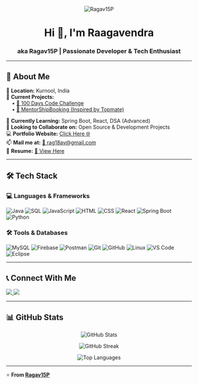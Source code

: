 <p align="center"> 
  <img src="https://komarev.com/ghpvc/?username=Ragav15P&label=Profile%20views&color=0e75b6&style=flat" alt="Ragav15P" />
</p>

<h1 align="center">Hi 👋, I'm Raagavendra</h1>
<h3 align="center">aka Ragav15P | Passionate Developer & Tech Enthusiast</h3>

---

## 🚀 About Me  
📍 **Location:** Kurnool, India  
🔭 **Current Projects:**  
&nbsp;&nbsp;&nbsp;&nbsp;• [🔗 100 Days Code Challenge](https://github.com/Ragav15P/100-Days-Of-Code)  
&nbsp;&nbsp;&nbsp;&nbsp;• [🔗 MentorShipBooking (Inspired by Topmate)](https://github.com/Ragav15P/MentorShipBooking)  

🌱 **Currently Learning:** Spring Boot, React, DSA (Advanced)  
👯 **Looking to Collaborate on:** Open Source & Development Projects  
💻 **Portfolio Website:** [Click Here 🌐](https://updated-personal-portfolio-full-mef1tykyi.vercel.app/)  
📫 **Mail me at:** [📩 rag18av@gmail.com](mailto:rag18av@gmail.com)  
📄 **Resume:** [📜 View Here](https://drive.google.com/file/d/11DO29xCBmz1kDbuYokCGBYv_hYQ8qTKW/view?usp=drivesdk)  

---

## 🛠️ Tech Stack  
### 💻 **Languages & Frameworks**  
![Java](https://img.shields.io/badge/Java-ED8B00?style=for-the-badge&logo=java&logoColor=white)
![SQL](https://img.shields.io/badge/SQL-4479A1?style=for-the-badge&logo=mysql&logoColor=white)
![JavaScript](https://img.shields.io/badge/JavaScript-F7DF1E?style=for-the-badge&logo=javascript&logoColor=black)
![HTML](https://img.shields.io/badge/HTML5-E34F26?style=for-the-badge&logo=html5&logoColor=white)
![CSS](https://img.shields.io/badge/CSS3-1572B6?style=for-the-badge&logo=css3&logoColor=white)
![React](https://img.shields.io/badge/React-61DAFB?style=for-the-badge&logo=react&logoColor=black)
![Spring Boot](https://img.shields.io/badge/Spring%20Boot-6DB33F?style=for-the-badge&logo=spring-boot&logoColor=white)
![Python](https://img.shields.io/badge/Python-3776AB?style=for-the-badge&logo=python&logoColor=white)

### 🛠 **Tools & Databases**  
![MySQL](https://img.shields.io/badge/MySQL-005C84?style=for-the-badge&logo=mysql&logoColor=white)
![Firebase](https://img.shields.io/badge/Firebase-FFCA28?style=for-the-badge&logo=firebase&logoColor=black)
![Postman](https://img.shields.io/badge/Postman-FF6C37?style=for-the-badge&logo=postman&logoColor=white)
![Git](https://img.shields.io/badge/Git-F05032?style=for-the-badge&logo=git&logoColor=white)
![GitHub](https://img.shields.io/badge/GitHub-181717?style=for-the-badge&logo=github&logoColor=white)
![Linux](https://img.shields.io/badge/Linux-FCC624?style=for-the-badge&logo=linux&logoColor=black)
![VS Code](https://img.shields.io/badge/VS%20Code-007ACC?style=for-the-badge&logo=visual-studio-code&logoColor=white)
![Eclipse](https://img.shields.io/badge/Eclipse-2C2255?style=for-the-badge&logo=eclipse&logoColor=white)

---

## 📞 Connect With Me  
<p align="left">
  <a href="https://github.com/Ragav15P" target="_blank">
    <img src="https://img.shields.io/badge/GitHub-100000?style=for-the-badge&logo=github&logoColor=white">
  </a>
  <a href="https://www.instagram.com/hello_ragav7/" target="_blank">
    <img src="https://img.shields.io/badge/Instagram-E4405F?style=for-the-badge&logo=instagram&logoColor=white">
  </a>
</p>

---

## 📊 GitHub Stats  
<p align="center">
  <img src="https://github-readme-stats.vercel.app/api?username=Ragav15P&show_icons=true&theme=radical" alt="GitHub Stats" />
</p>
<p align="center">
  <img src="https://github-readme-streak-stats.herokuapp.com/?user=Ragav15P&theme=radical" alt="GitHub Streak" />
</p>
<p align="center">
  <img src="https://github-readme-stats.vercel.app/api/top-langs/?username=Ragav15P&layout=compact&theme=radical" alt="Top Languages" />
</p>

---

⭐ **From [Ragav15P](https://github.com/Ragav15P)**
